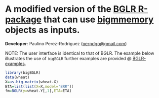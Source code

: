 # A modified version of the [BGLR R-package](https://github.com/gdlc/BGLR-R) that can use [bigmmemory](https://cran.r-project.org/web/packages/bigmemory/index.html) objects as inputs.

**Developer**: Paulino Perez-Rodriguez (perpdgo@gmail.com)

NOTE: The user interface is identical to that of BGLR. The example below illustrates the use of `bigBGLR` further examples are provided @ [BGLR-examples](https://github.com/gdlc/BGLR-R/blob/master/README.md).


```R
library(bigBGLR)
data(wheat)
X=as.big.matrix(wheat.X)
ETA=list(list(X=X,model="BRR"))
fm=BGLR(y=wheat.Y[,1],ETA=ETA)

```
